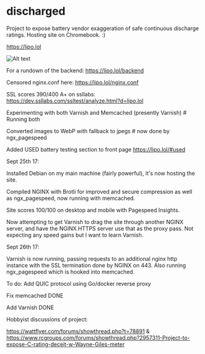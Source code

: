 # discharged
Project to expose battery vendor exaggeration of safe continuous discharge ratings.
Hosting site on Chromebook. :)

https://lipo.lol

![Alt text](https://lipo.lol/temp-github.jpg "testing equipment")

For a rundown of the backend: https://lipo.lol/backend

Censored nginx.conf here: https://lipo.lol/nginx.conf

SSL scores 390/400 A+ on ssllabs: https://dev.ssllabs.com/ssltest/analyze.html?d=lipo.lol

Experimenting with both Varnish and Memcached (presently Varnish) # Running both

Converted images to WebP with fallback to jpegs # now done by ngx_pagespeed

Added USED battery testing section to front page https://lipo.lol/#used

Sept 25th 17: 

Installed Debian on my main machine (fairly powerful), it's now hosting the site.

Compiled NGINX with Brotli for improved and secure compression as well as ngx_pagespeed, now running with memcached. 

Site scores 100/100 on desktop and mobile with Pagespeed Insights.

Now attempting to get Varnish to drag the site through another NGINX server, and have the NGINX HTTPS server use that as the proxy pass. Not expecting any speed gains but I want to learn Varnish.

Sept 26th 17: 

Varnish is now running, passing requests to an additional nginx http instance with the SSL termination done by NGINX on 443. Also running ngx_pagespeed which is hooked into memcached. 

To do: 
Add QUIC protocol using Go/docker reverse proxy

Fix memcached DONE

Add Varnish DONE

Hobbyist discussions of project:

https://wattflyer.com/forums/showthread.php?t=78891 & https://www.rcgroups.com/forums/showthread.php?2957311-Project-to-expose-C-rating-deceit-w-Wayne-Giles-meter
